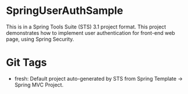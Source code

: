 SpringUserAuthSample
=======================
This is in a Spring Tools Suite (STS) 3.1 project format.
This project demonstrates how to implement user authentication for front-end web page, using Spring Security.

Git Tags
==========
* fresh: Default project auto-generated by STS from Spring Template -> Spring MVC Project.